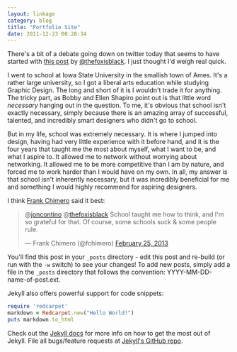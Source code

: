 ```yaml
---
layout: linkage
category: blog
title: "Portfolio Site"
date: 2011-12-23 00:28:34
---
```


There's a bit of a debate going down on twitter today that seems to have started with [this post](http://www.thefoxisblack.com/2013/02/25/formal-design-education-is-necessary-for-practicing-designers-yea-or-nay/) by [@thefoxisblack](https://twitter.com/thefoxisblack). I just thought I'd weigh real quick. 

I went to school at Iowa State University in the smallish town of Ames. It's a rather large university, so I got a liberal arts education while studying Graphic Design. The long and short of it is I wouldn't trade it for anything. The tricky part, as Bobby and Ellen Shapiro point out is that little word *necessary* hanging out in the question. To me, it's obvious that school isn't exactly necessary, simply because there is an amazing array of successful, talented, and incredibly smart designers who didn't go to school.

But in my life, school was extremely necessary. It is where I jumped into design, having had very little experience with it before hand, and it is the four years that taught me the most about myself, what I want to be, and what I aspire to. It allowed me to network without worrying about networking. It allowed me to be more competitive than I am by nature, and forced me to work harder than I would have on my own. 
In all, my answer is that school isn't inherently necessary, but it was incredibly beneficial for me and something I would highly recommend for aspiring designers. 

I think [Frank Chimero](http://twitter.com/fchimero) said it best:
<blockquote class="twitter-tweet"><p>@<a href="https://twitter.com/joncontino">joncontino</a> @<a href="https://twitter.com/thefoxisblack">thefoxisblack</a> School taught me how to think, and I'm so grateful for that. Of course, some schools suck &amp; some people rule.</p>&mdash; Frank Chimero (@fchimero) <a href="https://twitter.com/fchimero/status/306077722130673664">February 25, 2013</a></blockquote>


You'll find this post in your `_posts` directory - edit this post and re-build (or run with the `-w` switch) to see your changes!
To add new posts, simply add a file in the `_posts` directory that follows the convention: YYYY-MM-DD-name-of-post.ext.

Jekyll also offers powerful support for code snippets:

``` ruby
require 'redcarpet'
markdown = Redcarpet.new("Hello World!")
puts markdown.to_html
```
Check out the [Jekyll docs][jekyll] for more info on how to get the most out of Jekyll. File all bugs/feature requests at [Jekyll's GitHub repo][jekyll-gh].

[jekyll-gh]: https://github.com/mojombo/jekyll
[jekyll]:    http://jekyllrb.com

